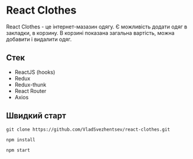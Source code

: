 # React Clothes
React Clothes - це інтернет-мазазин одягу. Є можливість додати одяг в закладки, в корзину. В корзині показана загальна вартість, можна добавити і видалити одяг.

## Стек
- ReactJS (hooks)
- Redux
- Redux-thunk
- React Router
- Axios

## Швидкий старт
```git clone https://github.com/VladSvezhentsev/react-clothes.git```

```npm install```

```npm start```
